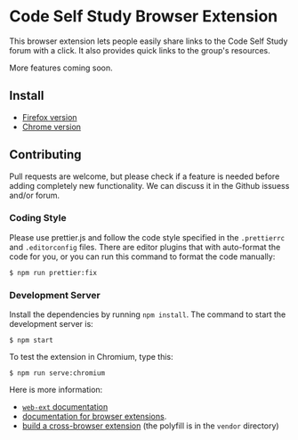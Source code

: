 # Code Self Study Browser Extension

This browser extension lets people easily share links to the Code Self Study forum with a click. It also provides quick links to the group's resources.

More features coming soon.

## Install

- [Firefox version](https://addons.mozilla.org/en-US/firefox/addon/codeselfstudy/)
- [Chrome version](https://chrome.google.com/webstore/detail/code-self-study/mejalgpjkfdfpemlljeomjdefolbikch?hl=en)

## Contributing

Pull requests are welcome, but please check if a feature is needed before adding completely new functionality. We can discuss it in the Github issuess and/or forum.

### Coding Style

Please use prettier.js and follow the code style specified in the `.prettierrc` and `.editorconfig` files. There are editor plugins that with auto-format the code for you, or you can run this command to format the code manually:

```text
$ npm run prettier:fix
```

### Development Server

Install the dependencies by running `npm install`. The command to start the development server is:

```text
$ npm start
```

To test the extension in Chromium, type this:

```text
$ npm run serve:chromium
```

Here is more information:

- [`web-ext` documentation](https://github.com/mozilla/web-ext)
- [documentation for browser extensions](https://developer.mozilla.org/en-US/docs/Mozilla/Add-ons/WebExtensions).
- [build a cross-browser extension](https://developer.mozilla.org/en-US/docs/Mozilla/Add-ons/WebExtensions/Build_a_cross_browser_extension) (the polyfill is in the `vendor` directory)
